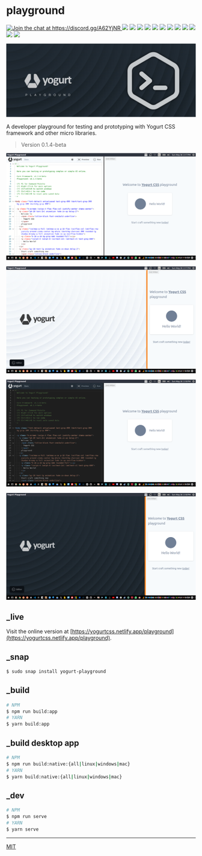 # playground

<p align="left">
  <a href="https://discord.gg/A62YjNR"
     target="_blank">
    <img title="Join the chat at https://discord.gg/A62YjNR"
         src="https://img.shields.io/badge/DISCORD-JOIN_CHANNEL_%E2%86%92-7289da.svg?style=flat">
  </a>
  <img src="https://badgen.net/github/release/yogurt-foundation/playground">
  <img src="https://badgen.net/github/releases/yogurt-foundation/playground">
  <img src="https://badgen.net/github/assets-dl/yogurt-foundation/playground">
  <img src="https://badgen.net/github/branches/yogurt-foundation/playground">
  <img src="https://badgen.net/github/forks/yogurt-foundation/playground">
  <img src="https://badgen.net/github/stars/yogurt-foundation/playground">
  <img src="https://badgen.net/github/watchers/yogurt-foundation/playground">
  <img src="https://badgen.net/github/tag/yogurt-foundation/playground">
  <img src="https://badgen.net/github/commits/yogurt-foundation/playground">
  <img src="https://badgen.net/github/last-commit/yogurt-foundation/playground">
  <img src="https://badgen.net/github/contributors/yogurt-foundation/playground">
  <img src="https://badgen.net/github/license/yogurt-foundation/playground">
</p>

<p align="left">
  <img src="https://raw.githubusercontent.com/yogurt-foundation/playground/0.1.4/assets/yogurt_playground_promo.jpg"
       height="auto"
       width="auto">
</p>

A developer playground for testing and prototyping with Yogurt CSS framework and other micro libraries.

> Version 0.1.4-beta

<p align="center">
  <img src="https://raw.githubusercontent.com/yogurt-foundation/playground/0.1.4/assets/screenshot_01.png"
       height="auto"
       width="auto">
</p>

<p align="center">
  <img src="https://raw.githubusercontent.com/yogurt-foundation/playground/0.1.4/assets/screenshot_02.png"
       height="auto"
       width="auto">
</p>

<p align="center">
  <img src="https://raw.githubusercontent.com/yogurt-foundation/playground/0.1.4/assets/screenshot_03.png"
       height="auto"
       width="auto">
</p>

<p align="center">
  <img src="https://raw.githubusercontent.com/yogurt-foundation/playground/0.1.4/assets/screenshot_04.png"
       height="auto"
       width="auto">
</p>

## _live

Visit the online version at [https://yogurtcss.netlify.app/playground](https://yogurtcss.netlify.app/playground).

## _snap

```bash
$ sudo snap install yogurt-playground
```

## _build

```bash
# NPM
$ npm run build:app
# YARN
$ yarn build:app
```

## _build desktop app

```bash
# NPM
$ npm run build:native:{all|linux|windows|mac}
# YARN
$ yarn build:native:{all|linux|windows|mac}
```

## _dev

```bash
# NPM
$ npm run serve
# YARN
$ yarn serve
```

---

[MIT](https://github.com/yogurt-foundation/playground/blob/master/LICENSE)
